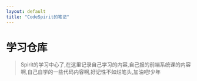 ```yaml
---
layout: default
title: "CodeSpirit的笔记"
---
```


# 学习仓库
> Spirit的学习中心了,在这里记录自己学习的内容,自己报的前端系统课的内容啊,自己自学的一些代码内容啊,好记性不如烂笔头,加油吧!少年
